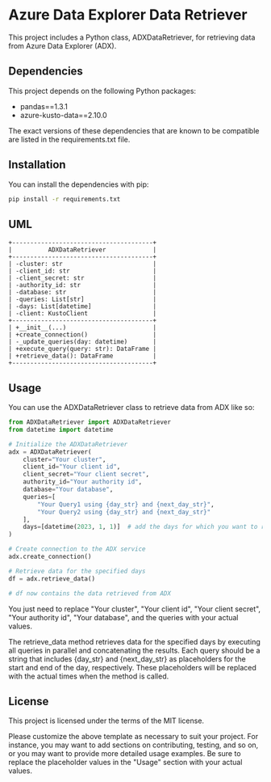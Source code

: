 # Azure Data Explorer Data Retriever

This project includes a Python class, ADXDataRetriever, for retrieving data from Azure Data Explorer (ADX).

## Dependencies

This project depends on the following Python packages:

- pandas==1.3.1
- azure-kusto-data==2.10.0

The exact versions of these dependencies that are known to be compatible are listed in the requirements.txt file.

## Installation
You can install the dependencies with pip:

```bash
pip install -r requirements.txt
```

## UML
```plaintext
+---------------------------------------+
|          ADXDataRetriever             |
+---------------------------------------+
| -cluster: str                         |
| -client_id: str                       |
| -client_secret: str                   |
| -authority_id: str                    |
| -database: str                        |
| -queries: List[str]                   |
| -days: List[datetime]                 |
| -client: KustoClient                  |
+---------------------------------------+
| +__init__(...)                        |
| +create_connection()                  |
| -_update_queries(day: datetime)       |
| +execute_query(query: str): DataFrame |
| +retrieve_data(): DataFrame           |
+---------------------------------------+
```

## Usage
You can use the ADXDataRetriever class to retrieve data from ADX like so:

```python
from ADXDataRetriever import ADXDataRetriever
from datetime import datetime

# Initialize the ADXDataRetriever
adx = ADXDataRetriever(
    cluster="Your cluster",
    client_id="Your client id",
    client_secret="Your client secret",
    authority_id="Your authority id",
    database="Your database",
    queries=[
        "Your Query1 using {day_str} and {next_day_str}",
        "Your Query2 using {day_str} and {next_day_str}"
    ],
    days=[datetime(2023, 1, 1)]  # add the days for which you want to retrieve data
)

# Create connection to the ADX service
adx.create_connection()

# Retrieve data for the specified days
df = adx.retrieve_data()

# df now contains the data retrieved from ADX
```

You just need to replace "Your cluster", "Your client id", "Your client secret", "Your authority id", "Your database", and the queries with your actual values.

The retrieve_data method retrieves data for the specified days by executing all queries in parallel and concatenating the results. Each query should be a string that includes {day_str} and {next_day_str} as placeholders for the start and end of the day, respectively. These placeholders will be replaced with the actual times when the method is called.

## License

This project is licensed under the terms of the MIT license.

Please customize the above template as necessary to suit your project. For instance, you may want to add sections on contributing, testing, and so on, or you may want to provide more detailed usage examples. Be sure to replace the placeholder values in the "Usage" section with your actual values.

